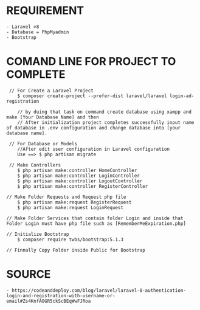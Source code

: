 

# REQUIREMENT 
    - Laravel >8
    - Database = PhpMyadmin
    - Bootstrap
# COMAND LINE FOR PROJECT TO COMPLETE
```
 // For Create a Laravel Project
    $ composer create-project --prefer-dist laravel/laravel login-ad-registration

    // by duing that task on command create database using xampp and make [Your Database Name] and then 
    // After initialization project completes successfully input name of database in .env configuration and change database into [your database name].

 // For Database or Models 
    //After edit user configuration in Laravel configuration
    Use ==> $ php artisan migrate

 // Make Controllers 
    $ php artisan make:controller HomeController
    $ php artisan make:controller LoginController
    $ php artisan make:controller LogoutController
    $ php artisan make:controller RegisterController

// Make Folder Requests and Request php file
    $ php artisan make:request RegisterRequest
    $ php artisan make:request LoginRequest

// Make Folder Services that contain folder Login and inside that Folder Login must have php file such as [RememberMeExpiration.php]

// Initialize Bootstrap
    $ composer require twbs/bootstrap:5.1.3

// Finnally Copy Folder inside Public for Bootstrap

```


# SOURCE 
    - https://codeanddeploy.com/blog/laravel/laravel-8-authentication-login-and-registration-with-username-or-email#Zs4KnfAOGR5ckScBEqWwFJRoa